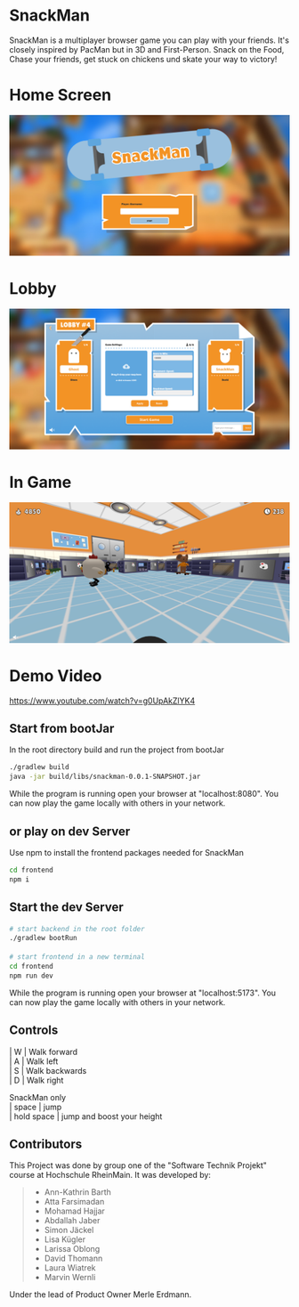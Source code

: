 # SnackMan

SnackMan is a multiplayer browser game you can play with your friends. It's closely inspired by PacMan but in 3D and First-Person. Snack on the Food, Chase your friends, get stuck on chickens und skate your way to victory!

# Home Screen

![Home Screen](/doku/main.png "Home Screen")

# Lobby 

![Lobby Screen](/doku/lobby.png "Lobby Screen")

# In Game

![Lobby Screen](/doku/In%20Game2.png "In Game")

# Demo Video
https://www.youtube.com/watch?v=g0UpAkZlYK4

## Start from bootJar
In the root directory build and run the project from bootJar

```bash
./gradlew build
java -jar build/libs/snackman-0.0.1-SNAPSHOT.jar
```

While the program is running open your browser at "localhost:8080".
You can now play the game locally with others in your network.

## or play on dev Server

Use npm to install the frontend packages needed for SnackMan

```bash
cd frontend
npm i
```

## Start the dev Server

```bash
# start backend in the root folder
./gradlew bootRun

# start frontend in a new terminal
cd frontend
npm run dev
```

While the program is running open your browser at "localhost:5173".
You can now play the game locally with others in your network.


## Controls
| W | Walk forward \
| A | Walk left \
| S | Walk backwards \
| D | Walk right 


SnackMan only \
| space | jump \
| hold space | jump and boost your height 


## Contributors
This Project was done by group one of the "Software Technik Projekt" course at Hochschule RheinMain.
It was developed by:
> - Ann-Kathrin Barth
> - Atta Farsimadan
> - Mohamad Hajjar
> - Abdallah Jaber 
> - Simon Jäckel
> - Lisa Kügler
> - Larissa Oblong
> - David Thomann
> - Laura Wiatrek
> - Marvin Wernli

Under the lead of Product Owner Merle Erdmann.
